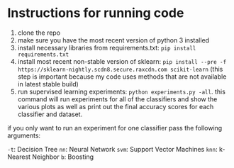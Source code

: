 # Instructions for running code

1. clone the repo
2. make sure you have the most recent version of python 3 installed
3. install necessary libraries from requirements.txt: `pip install requirements.txt`
4. install most recent non-stable version of sklearn: `pip install --pre -f https://sklearn-nightly.scdn8.secure.raxcdn.com scikit-learn` (this step is important because my code uses methods that are not available in latest stable build)
5. run supervised learning experiments: `python experiments.py -all`. this command will run experiments for all of the classifiers and show the various plots as well as print out the final accuracy scores for each classifier and dataset.

if you only want to run an experiment for one classifier pass the following arguments:

`-t`: Decision Tree
`nn`: Neural Network
`svm`: Support Vector Machines
`knn`: k-Nearest Neighbor
`b`: Boosting